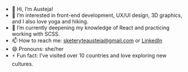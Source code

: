 - 👋 Hi, I’m Austeja!
- 👀 I’m interested in front-end development, UX/UI design, 3D graphics, and I also love yoga and hiking.
- 🌱 I’m currently deepening my knowledge of React and practicing working with SCSS.
- 📫 How to reach me: sketeryteausteja@gmail.com or [LinkedIn](https://www.linkedin.com/in/austeja-sketeryte)
- 😄 Pronouns: she/her
- ⚡ Fun fact: I’ve visited over 10 countries and love exploring new cultures.
